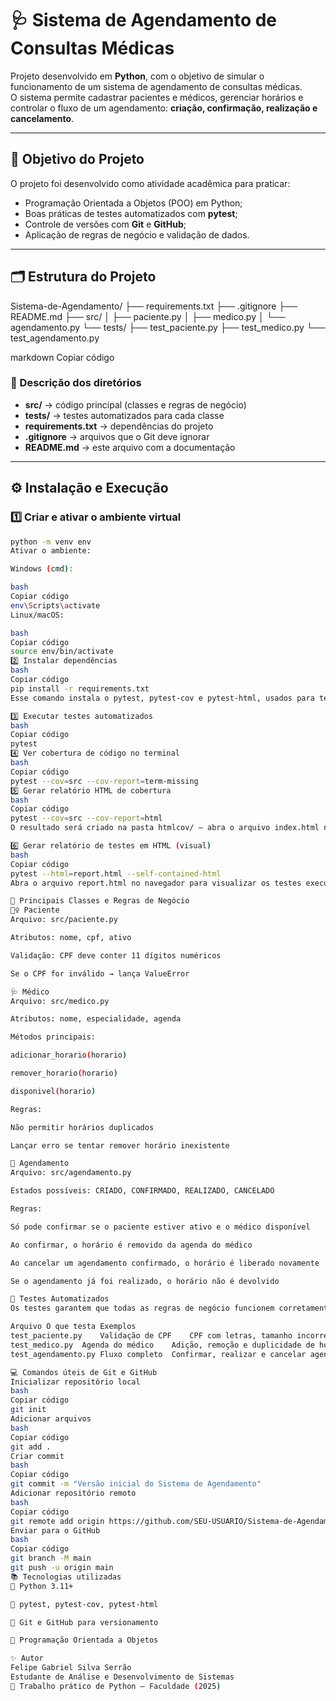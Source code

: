 # 🩺 Sistema de Agendamento de Consultas Médicas

Projeto desenvolvido em **Python**, com o objetivo de simular o funcionamento de um sistema de agendamento de consultas médicas.  
O sistema permite cadastrar pacientes e médicos, gerenciar horários e controlar o fluxo de um agendamento: **criação, confirmação, realização e cancelamento**.

---

## 🧠 Objetivo do Projeto

O projeto foi desenvolvido como atividade acadêmica para praticar:
- Programação Orientada a Objetos (POO) em Python;
- Boas práticas de testes automatizados com **pytest**;
- Controle de versões com **Git** e **GitHub**;
- Aplicação de regras de negócio e validação de dados.

---

## 🗂️ Estrutura do Projeto

Sistema-de-Agendamento/
├── requirements.txt
├── .gitignore
├── README.md
├── src/
│ ├── paciente.py
│ ├── medico.py
│ └── agendamento.py
└── tests/
├── test_paciente.py
├── test_medico.py
└── test_agendamento.py

markdown
Copiar código

### 📁 Descrição dos diretórios
- **src/** → código principal (classes e regras de negócio)
- **tests/** → testes automatizados para cada classe
- **requirements.txt** → dependências do projeto
- **.gitignore** → arquivos que o Git deve ignorar
- **README.md** → este arquivo com a documentação

---

## ⚙️ Instalação e Execução

### 1️⃣ Criar e ativar o ambiente virtual
```bash
python -m venv env
Ativar o ambiente:

Windows (cmd):

bash
Copiar código
env\Scripts\activate
Linux/macOS:

bash
Copiar código
source env/bin/activate
2️⃣ Instalar dependências
bash
Copiar código
pip install -r requirements.txt
Esse comando instala o pytest, pytest-cov e pytest-html, usados para testes e relatórios.

3️⃣ Executar testes automatizados
bash
Copiar código
pytest
4️⃣ Ver cobertura de código no terminal
bash
Copiar código
pytest --cov=src --cov-report=term-missing
5️⃣ Gerar relatório HTML de cobertura
bash
Copiar código
pytest --cov=src --cov-report=html
O resultado será criado na pasta htmlcov/ — abra o arquivo index.html no navegador.

6️⃣ Gerar relatório de testes em HTML (visual)
bash
Copiar código
pytest --html=report.html --self-contained-html
Abra o arquivo report.html no navegador para visualizar os testes executados.

🧩 Principais Classes e Regras de Negócio
🧍‍♀️ Paciente
Arquivo: src/paciente.py

Atributos: nome, cpf, ativo

Validação: CPF deve conter 11 dígitos numéricos

Se o CPF for inválido → lança ValueError

🩺 Médico
Arquivo: src/medico.py

Atributos: nome, especialidade, agenda

Métodos principais:

adicionar_horario(horario)

remover_horario(horario)

disponivel(horario)

Regras:

Não permitir horários duplicados

Lançar erro se tentar remover horário inexistente

📅 Agendamento
Arquivo: src/agendamento.py

Estados possíveis: CRIADO, CONFIRMADO, REALIZADO, CANCELADO

Regras:

Só pode confirmar se o paciente estiver ativo e o médico disponível

Ao confirmar, o horário é removido da agenda do médico

Ao cancelar um agendamento confirmado, o horário é liberado novamente

Se o agendamento já foi realizado, o horário não é devolvido

🧪 Testes Automatizados
Os testes garantem que todas as regras de negócio funcionem corretamente.

Arquivo	O que testa	Exemplos
test_paciente.py	Validação de CPF	CPF com letras, tamanho incorreto
test_medico.py	Agenda do médico	Adição, remoção e duplicidade de horários
test_agendamento.py	Fluxo completo	Confirmar, realizar e cancelar agendamento

💻 Comandos úteis de Git e GitHub
Inicializar repositório local
bash
Copiar código
git init
Adicionar arquivos
bash
Copiar código
git add .
Criar commit
bash
Copiar código
git commit -m "Versão inicial do Sistema de Agendamento"
Adicionar repositório remoto
bash
Copiar código
git remote add origin https://github.com/SEU-USUARIO/Sistema-de-Agendamento.git
Enviar para o GitHub
bash
Copiar código
git branch -M main
git push -u origin main
📚 Tecnologias utilizadas
🐍 Python 3.11+

🧪 pytest, pytest-cov, pytest-html

🧰 Git e GitHub para versionamento

🧠 Programação Orientada a Objetos

✨ Autor
Felipe Gabriel Silva Serrão
Estudante de Análise e Desenvolvimento de Sistemas
📅 Trabalho prático de Python — Faculdade (2025)